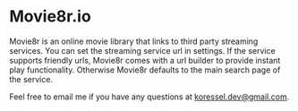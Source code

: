  # Movie8r.io

 Movie8r is an online movie library that links to third party streaming services. You can set the streaming service url in settings. If the service supports friendly urls, Movie8r comes with a url builder to provide instant play functionality. Otherwise Movie8r defaults to the main search page of the service. 

 Feel free to email me if you have any questions at koressel.dev@gmail.com.